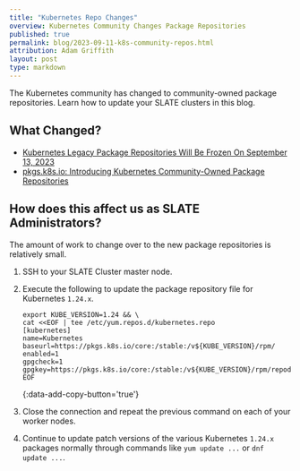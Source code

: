 ```yaml
---
title: "Kubernetes Repo Changes"
overview: Kubernetes Community Changes Package Repositories
published: true
permalink: blog/2023-09-11-k8s-community-repos.html
attribution: Adam Griffith
layout: post
type: markdown
---
```


The Kubernetes community has changed to community-owned package repositories. Learn how to update your SLATE clusters in this blog.

<!--end_excerpt-->

## What Changed?

* [Kubernetes Legacy Package Repositories Will Be Frozen On September 13, 2023](https://kubernetes.io/blog/2023/08/31/legacy-package-repository-deprecation/)
* [pkgs.k8s.io: Introducing Kubernetes Community-Owned Package Repositories](https://kubernetes.io/blog/2023/08/15/pkgs-k8s-io-introduction/)

## How does this affect us as SLATE Administrators?

The amount of work to change over to the new package repositories is relatively small.

1. SSH to your SLATE Cluster master node.

2. Execute the following to update the package repository file for Kubernetes `1.24.x`.

   ```shell
   export KUBE_VERSION=1.24 && \
   cat <<EOF | tee /etc/yum.repos.d/kubernetes.repo
   [kubernetes]
   name=Kubernetes
   baseurl=https://pkgs.k8s.io/core:/stable:/v${KUBE_VERSION}/rpm/
   enabled=1
   gpgcheck=1
   gpgkey=https://pkgs.k8s.io/core:/stable:/v${KUBE_VERSION}/rpm/repodata/repomd.xml.key
   EOF
   ```
   {:data-add-copy-button='true'}

3. Close the connection and repeat the previous command on each of your worker nodes.

4. Continue to update patch versions of the various Kubernetes `1.24.x` packages normally through commands like `yum update ...` or `dnf update ...`.
